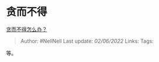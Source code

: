 # 贪而不得
[贪而不得怎么办？](https://www.zhihu.com/question/535402814/answer/2509154287)

> Author: #NellNell 
> Last update: *02/06/2022* 
> Links:
> Tags: 

等。